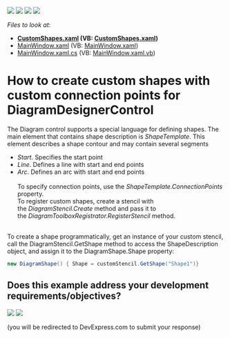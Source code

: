 <!-- default badges list -->
![](https://img.shields.io/endpoint?url=https://codecentral.devexpress.com/api/v1/VersionRange/128585231/16.1.4%2B)
[![](https://img.shields.io/badge/Open_in_DevExpress_Support_Center-FF7200?style=flat-square&logo=DevExpress&logoColor=white)](https://supportcenter.devexpress.com/ticket/details/T320892)
[![](https://img.shields.io/badge/📖_How_to_use_DevExpress_Examples-e9f6fc?style=flat-square)](https://docs.devexpress.com/GeneralInformation/403183)
[![](https://img.shields.io/badge/💬_Leave_Feedback-feecdd?style=flat-square)](#does-this-example-address-your-development-requirementsobjectives)
<!-- default badges end -->
<!-- default file list -->
*Files to look at*:

* **[CustomShapes.xaml](./CS/DXDiagram.CreateCustomShapes/CustomShapes.xaml) (VB: [CustomShapes.xaml](./VB/DXDiagram.CreateCustomShapes/CustomShapes.xaml))**
* [MainWindow.xaml](./CS/DXDiagram.CreateCustomShapes/MainWindow.xaml) (VB: [MainWindow.xaml](./VB/DXDiagram.CreateCustomShapes/MainWindow.xaml))
* [MainWindow.xaml.cs](./CS/DXDiagram.CreateCustomShapes/MainWindow.xaml.cs) (VB: [MainWindow.xaml.vb](./VB/DXDiagram.CreateCustomShapes/MainWindow.xaml.vb))
<!-- default file list end -->
# How to create custom shapes with custom connection points for DiagramDesignerControl


<p>The Diagram control supports a special language for defining shapes. The main element that contains shape description is <em>ShapeTemplate</em>. This element describes a shape contour and may contain several segments

* <em>Start</em>. Specifies the start point
* <em>Line</em>. Defines a line with start and end points
* <em>Arc</em>. Defines an arc with start and end points<br><br>To specify connection points, use the <em>ShapeTemplate.ConnectionPoints</em> property.<br>To register custom shapes, create a stencil with the <em>DiagramStencil.Create</em> method and pass it to the <em>DiagramToolboxRegistrator.RegisterStencil</em> method.</p>

<br/>
To create a shape programmatically, get an instance of your custom stencil, call the DiagramStencil.GetShape method to access the ShapeDescription object, and assign it to the DiagramShape.Shape property:

```cs
new DiagramShape() { Shape = customStencil.GetShape("Shape1")}
```

<!-- feedback -->
## Does this example address your development requirements/objectives?

[<img src="https://www.devexpress.com/support/examples/i/yes-button.svg"/>](https://www.devexpress.com/support/examples/survey.xml?utm_source=github&utm_campaign=wpf-diagramdesigner-create-custom-shapes-with-connection-points&~~~was_helpful=yes) [<img src="https://www.devexpress.com/support/examples/i/no-button.svg"/>](https://www.devexpress.com/support/examples/survey.xml?utm_source=github&utm_campaign=wpf-diagramdesigner-create-custom-shapes-with-connection-points&~~~was_helpful=no)

(you will be redirected to DevExpress.com to submit your response)
<!-- feedback end -->
